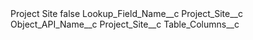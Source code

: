 <?xml version="1.0" encoding="UTF-8"?>
<CustomMetadata xmlns="http://soap.sforce.com/2006/04/metadata" xmlns:xsi="http://www.w3.org/2001/XMLSchema-instance" xmlns:xsd="http://www.w3.org/2001/XMLSchema">
    <label>Project Site</label>
    <protected>false</protected>
    <values>
        <field>Lookup_Field_Name__c</field>
        <value xsi:type="xsd:string">Project_Site__c</value>
    </values>
    <values>
        <field>Object_API_Name__c</field>
        <value xsi:type="xsd:string">Project_Site__c</value>
    </values>
    <values>
        <field>Table_Columns__c</field>
        <value xsi:nil="true"/>
    </values>
</CustomMetadata>
